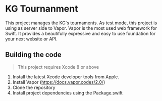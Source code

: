 # KG Tournanment
This project manages the KG's tournaments. As test mode, this project is using as server side to Vapor. 
Vapor is the most used web framework for Swift. It provides a beautifully expressive and easy to use foundation for your next website or API.

## Building the code

> This project requires Xcode 8 or above

1. Install the latest Xcode developer tools from Apple.
2. Install Vapor (https://docs.vapor.codes/2.0/)
3. Clone the repository
4. Install project dependencies using the Package.swift

